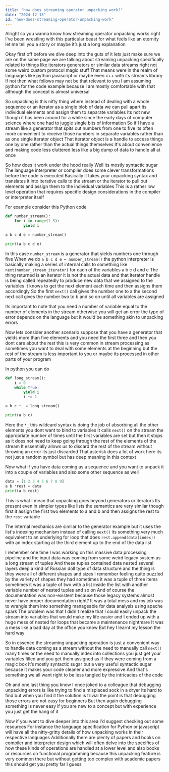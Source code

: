 ```yaml
---
title: "how does streaming operator unpacking work?"
date: "2024-12-13"
id: "how-does-streaming-operator-unpacking-work"
---
```


Alright so you wanna know how streaming operator unpacking works right I've been wrestling with this particular beast for what feels like an eternity let me tell you a story or maybe it’s just a long explanation

Okay first off before we dive deep into the guts of it lets just make sure we are on the same page we are talking about streaming unpacking specifically related to things like iterators generators or similar data streams right not some weird custom protocol magic stuff That means were in the realm of languages like python javascript or maybe even c++ with its streams library If not then what follows may not be that relevant to you I am assuming python for the code example because I am mostly comfortable with that although the concept is almost universal

So unpacking is this nifty thing where instead of dealing with a whole sequence or an iterator as a single blob of data we can pull apart its individual elements and assign them to separate variables Its not new though it has been around for a while since the early days of computer science where one had to juggle single bits of information So if I have a stream like a generator that spits out numbers from one to five its often more convenient to receive those numbers in separate variables rather than as one single iterator object That iterator object is a handle to access things one by one rather than the actual things themselves It's about convenience and making code less cluttered less like a big dump of data to handle all at once

So how does it work under the hood really Well its mostly syntactic sugar The language interpreter or compiler does some clever transformations before the code is executed Basically it takes your unpacking syntax and translates it into iterative calls to the stream or the iterator to pull out elements and assign them to the individual variables This is a rather low level operation that requires specific design considerations in the compiler or interpreter itself

For example consider this Python code

```python
def number_stream():
    for i in range(1 5):
        yield i

a b c d e = number_stream()

print(a b c d e)
```

In this case `number_stream` is a generator that yields numbers one through five When we do `a b c d e = number_stream()` the python interpreter is basically making a series of internal calls to something like `next(number_stream_iterator)` for each of the variables a b c d and e The thing returned is an iterator it is not the actual data and that iterator handle is being called repeatedly to produce new data that we assigned to the variables It knows to get the next element each time and then assigns them accordingly So the first `next()` call gives the number one to a the second next call gives the number two to b and so on until all variables are assigned

Its important to note that you need a number of variable equal to the number of elements in the stream otherwise you will get an error the type of error depends on the language but it would be something akin to unpacking errors

Now lets consider another scenario suppose that you have a generator that yields more than five elements and you need the first three and then you dont care about the rest this is very common in stream processing as sometimes you want to deal with some elements at the beginning but the rest of the stream is less important to you or maybe its processed in other parts of your program

In python you can do

```python
def long_stream():
    i = 0
    while True:
        yield i
        i += 1

a b c *_ = long_stream()

print(a b c)
```

Here the `*_` this wildcard syntax is doing the job of absorbing all the other elements you dont want to bind to variables It calls `next()` on the stream the appropriate number of times until the first variables are set but then it stops as it does not need to keep going through the rest of the elements of the stream It essentially allows us to discard the rest of the stream without throwing an error its just discarded That asterisk does a lot of work here its not just a random symbol but has deep meaning in this context

Now what if you have data coming as a sequence and you want to unpack it into a couple of variables and also some other sequence as well

```python
data = [1 2 3 4 5 6 7 8 9]
a b *rest = data
print(a b rest)
```

This is what I mean that unpacking goes beyond generators or iterators Its present even in simpler types like lists the semantics are very similar though first it assign the first two elements to a and b and then assigns the rest to the `rest` variable

The internal mechanics are similar to the generator example but it uses the list's indexing mechanism instead of calling `next()` its something very much equivalent to an underlying for loop that does `rest.append(data[index])` with an index starting at the third element up to the end of the data list

I remember one time I was working on this massive data processing pipeline and the input data was coming from some weird legacy system as a long stream of tuples And these tuples contained data nested several layers deep a kind of Russian doll type of data structure and the thing is they were all of different shapes and sizes I remember feeling quite puzzled by the variety of shapes they had sometimes it was a tuple of three items sometimes it was a tuple of two with a list inside the list with another variable number of nested tuples and so on And of course the documentation was non-existent because those legacy systems almost never have proper documentation right? It was a total mess and my job was to wrangle them into something manageable for data analysis using apache spark The problem was that I didn't realize that I could easily unpack the stream into variables that would make my life easier and I ended up with a huge mess of nested for loops that became a maintenance nightmare It was a mess like a bad day at the office you know But hey I learnt my lesson the hard way

So in essence the streaming unpacking operation is just a convenient way to handle data coming as a stream without the need to manually call `next()` many times or the need to manually index into collections you just get your variables filled and you get them assigned as if they were coming from a magic box It’s mostly syntactic sugar but a very useful syntactic sugar because it makes your code cleaner and more expressive And that's something we all want right to be less tangled by the intricacies of the code

Oh and one last thing you know I once joked to a colleague that debugging unpacking errors is like trying to find a misplaced sock in a dryer its hard to find but when you find it the solution is trivial the point is that debugging those errors are not easy for beginners But then again debugging something is never easy if you are new to a concept but with experience you just get the hang of it

Now if you want to dive deeper into this area I'd suggest checking out some resources For instance the language specification for Python or javascript will have all the nitty-gritty details of how unpacking works in their respective languages Additionally there are plenty of papers and books on compiler and interpreter design which will often delve into the specifics of how these kinds of operations are handled at a lower level and also books or resources on functional programming because this unpacking feature is very common there but without getting too complex with academic papers this should get you pretty far I guess
